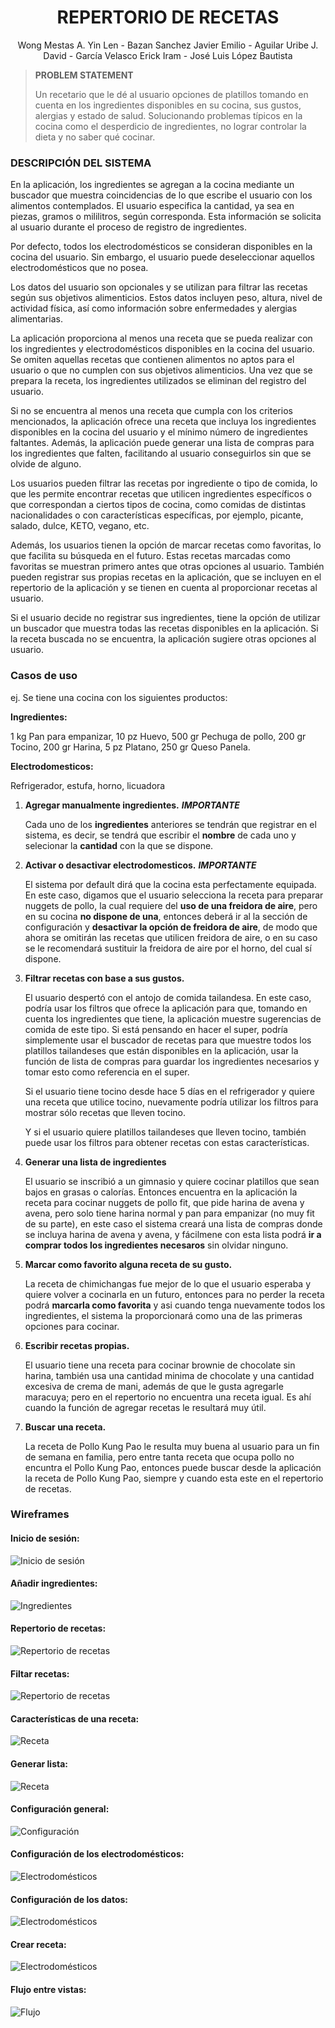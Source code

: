 <div align="center">
	
# **REPERTORIO DE RECETAS**
  
Wong Mestas A. Yin Len -  Bazan Sanchez Javier Emilio - Aguilar Uribe J. David  - García Velasco Erick Iram - José Luis López Bautista 

</div>
  
> <b>PROBLEM STATEMENT</b>
	<div>
	Un recetario que le dé al usuario opciones de platillos tomando en cuenta en los ingredientes disponibles en su cocina, sus gustos, alergias y estado de salud. Solucionando problemas típicos en la cocina como el desperdicio de ingredientes, no lograr controlar la dieta y no saber qué cocinar. 
	<div>
	
 <div>
	
 ### DESCRIPCIÓN DEL SISTEMA
	
<div>	

		    
En la aplicación, los ingredientes se agregan a la cocina mediante un buscador que muestra coincidencias de lo que escribe el usuario con los alimentos contemplados. El usuario especifica la cantidad, ya sea en piezas, gramos o mililitros, según corresponda. Esta información se solicita al usuario durante el proceso de registro de ingredientes.

Por defecto, todos los electrodomésticos se consideran disponibles en la cocina del usuario. Sin embargo, el usuario puede deseleccionar aquellos electrodomésticos que no posea.

Los datos del usuario son opcionales y se utilizan para filtrar las recetas según sus objetivos alimenticios. Estos datos incluyen peso, altura, nivel de actividad física, así como información sobre enfermedades y alergias alimentarias.

La aplicación proporciona al menos una receta que se pueda realizar con los ingredientes y electrodomésticos disponibles en la cocina del usuario. Se omiten aquellas recetas que contienen alimentos no aptos para el usuario o que no cumplen con sus objetivos alimenticios. Una vez que se prepara la receta, los ingredientes utilizados se eliminan del registro del usuario.

Si no se encuentra al menos una receta que cumpla con los criterios mencionados, la aplicación ofrece una receta que incluya los ingredientes disponibles en la cocina del usuario y el mínimo número de ingredientes faltantes. Además, la aplicación puede generar una lista de compras para los ingredientes que falten, facilitando al usuario conseguirlos sin que se olvide de alguno.

Los usuarios pueden filtrar las recetas por ingrediente o tipo de comida, lo que les permite encontrar recetas que utilicen ingredientes específicos o que correspondan a ciertos tipos de cocina, como comidas de distintas nacionalidades o con características específicas, por ejemplo, picante, salado, dulce, KETO, vegano, etc.

Además, los usuarios tienen la opción de marcar recetas como favoritas, lo que facilita su búsqueda en el futuro. Estas recetas marcadas como favoritas se muestran primero antes que otras opciones al usuario. También pueden registrar sus propias recetas en la aplicación, que se incluyen en el repertorio de la aplicación y se tienen en cuenta al proporcionar recetas al usuario.

Si el usuario decide no registrar sus ingredientes, tiene la opción de utilizar un buscador que muestra todas las recetas disponibles en la aplicación. Si la receta buscada no se encuentra, la aplicación sugiere otras opciones al usuario.

</div>
</div>


<div>
		
### Casos de uso

ej. Se tiene una cocina con los siguientes productos:

<div style="margin: 0 auto;">
	
<b>Ingredientes:</b>  

1 kg Pan para empanizar, 10 pz Huevo, 500 gr Pechuga de pollo, 200 gr Tocino, 200 gr Harina,  5 pz Platano, 250 gr Queso Panela.  

**Electrodomesticos:** 

Refrigerador, estufa, horno, licuadora 

</div>

1. **Agregar manualmente ingredientes.** ***IMPORTANTE***

	Cada uno de los **ingredientes** anteriores se tendrán que registrar  en el sistema, es decir, se tendrá que escribir el **nombre** de cada uno y selecionar la **cantidad** con la que se dispone.

2. **Activar o desactivar electrodomesticos.** ***IMPORTANTE***

   	El sistema por default dirá que la cocina esta perfectamente equipada. En este caso, digamos que el usuario selecciona la receta para preparar nuggets de pollo, la cual requiere del **uso de una freidora de aire**, pero en su cocina **no dispone de una**, entonces deberá ir al la sección de configuración y **desactivar la opción de freidora de aire**, de modo que ahora se omitirán las recetas que utilicen freidora de aire, o en su caso se le recomendará sustituir la freidora de aire por el horno, del cual sí dispone.
    
3. **Filtrar recetas con base a sus gustos.**

	El usuario despertó con el antojo de comida tailandesa. En este caso, podría usar los filtros que ofrece la aplicación para que, tomando en cuenta los ingredientes que tiene, la aplicación muestre sugerencias de comida de este tipo. Si está pensando en hacer el super, podría simplemente usar el buscador de recetas para que muestre todos los platillos tailandeses que están disponibles en la aplicación, usar la función de lista de compras para guardar los ingredientes necesarios y tomar esto como referencia en el super. 

	Si el usuario tiene tocino desde hace 5 días en el refrigerador y quiere una receta que utilice tocino, nuevamente podría utilizar los filtros para mostrar sólo recetas que lleven tocino. 

	Y si el usuario quiere platillos tailandeses que lleven tocino, también puede usar los filtros para obtener recetas con estas características.

   
4. **Generar una lista de ingredientes**

 	El usuario se inscribió a un gimnasio y quiere cocinar platillos que sean bajos en grasas o calorías. Entonces encuentra en la aplicación la receta para cocinar nuggets de pollo fit,  que pide harina de avena y avena, pero solo tiene harina normal y pan para empanizar (no muy fit de su parte), en este caso el sistema creará una lista de compras donde se incluya harina de avena y avena, y fácilmene con esta lista podrá **ir a comprar todos los ingredientes necesaros** sin olvidar ninguno.
   
5. **Marcar como favorito alguna receta de su gusto.**

   	La receta de chimichangas fue mejor de lo que el usuario esperaba y quiere volver a cocinarla en un futuro, entonces para no perder la receta podrá **marcarla como favorita** y asi cuando tenga nuevamente todos los ingredientes, el sistema la proporcionará como una de las primeras opciones para cocinar.
    
6. **Escribir recetas propias.**

 	El usuario tiene una receta para cocinar brownie de chocolate sin harina, también usa una cantidad minima de chocolate y una cantidad excesiva de crema de mani, además de que le gusta agregarle maracuya; pero en el repertorio no encuentra una receta igual. Es ahí cuando la función de agregar recetas le resultará muy útil.
 	

8. **Buscar una receta.**

 	La receta de Pollo Kung Pao le resulta muy buena al usuario para un fin de semana en familia, pero entre tanta receta que ocupa pollo no encuntra el Pollo Kung Pao, entonces puede buscar desde la aplicación la receta de Pollo Kung Pao, siempre y cuando esta este en el repertorio de recetas.




</div>

### Wireframes


#### Inicio de sesión: 
![Inicio de sesión](/Wireframe/WF-VistaSeparada/WF-InicioSesion.png)

#### Añadir ingredientes:
![Ingredientes](/Wireframe/WF-VistaSeparada/WF-PaginaPrincipal.png)

#### Repertorio de recetas:
![Repertorio de recetas](/Wireframe/WF-VistaSeparada/WF-Repertorio.png)

#### Filtar recetas:
![Repertorio de recetas](/Wireframe/WF-VistaSeparada/WF-Filtrar.png)

#### Características de una receta: 
![Receta](/Wireframe/WF-VistaSeparada/WF-Receta.png)

####  Generar lista: 
![Receta](/Wireframe/WF-VistaSeparada/WF-GenerarLista.png)

#### Configuración general:
![Configuración](/Wireframe/WF-VistaSeparada/WF-Perfil.png)

#### Configuración de los electrodomésticos:
![Electrodomésticos](/Wireframe/WF-VistaSeparada/WF-Electrodomestico.png)

#### Configuración de los datos:
![Electrodomésticos](/Wireframe/WF-VistaSeparada/WF-Datos.png)

#### Crear receta:
![Electrodomésticos](/Wireframe/WF-VistaSeparada/WF-CrearReceta.png)

#### Flujo entre vistas:
![Flujo](/Wireframe/WF-FlujoVistas.png)

</div>  

  
